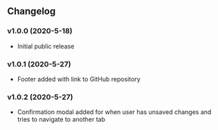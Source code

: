 ## Changelog
### v1.0.0 (2020-5-18)   
* Initial public release
### v1.0.1 (2020-5-27)   
* Footer added with link to GitHub repository
### v1.0.2 (2020-5-27)   
* Confirmation modal added for when user has unsaved changes and tries to navigate to another tab
